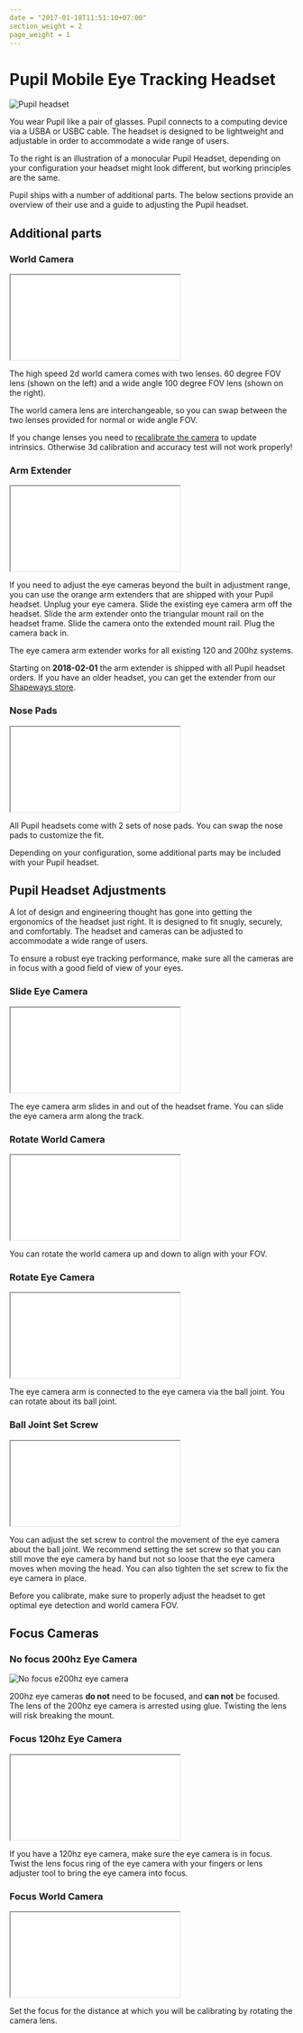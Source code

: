 ```yaml
---
date = "2017-01-18T11:51:10+07:00"
section_weight = 2
page_weight = 1
---
```


# Pupil Mobile Eye Tracking Headset

<img class="img-m" src="/images/pupil-hardware/pupil_w120_e200.webp" alt="Pupil headset" >

You wear Pupil like a pair of glasses. Pupil connects to a computing device via a USBA or USBC cable. The headset is designed to be lightweight and adjustable in order to accommodate a wide range of users.

To the right is an illustration of a monocular Pupil Headset, depending on your configuration your headset might look different, but working principles are the same.

Pupil ships with a number of additional parts. The below sections provide an overview of their use and a guide to adjusting the Pupil headset.

## Additional parts

### World Camera

<iframe src="/videos/headset-adjust/worldcam-lens.webm" ></iframe>

The high speed 2d world camera comes with two lenses. 60 degree FOV lens (shown on the left) and a wide angle 100 degree FOV lens (shown on the right).

The world camera lens are interchangeable, so you can swap between the two lenses provided for normal or wide angle FOV.

<aside class="warning">
  If you change lenses you need to <a href="#camera-intrinsics-estimation">recalibrate the camera</a> to update intrinsics. Otherwise 3d calibration and accuracy test will not work properly!
</aside>

### Arm Extender

<iframe src="/videos/headset-adjust/arm-extend.webm" ></iframe>

If you need to adjust the eye cameras beyond the built in adjustment range, you can use the orange arm extenders that are shipped with your Pupil headset. Unplug your eye camera. Slide the existing eye camera arm off the headset. Slide the arm extender onto the triangular mount rail on the headset frame. Slide the camera onto the extended mount rail. Plug the camera back in.

The eye camera arm extender works for all existing 120 and 200hz systems.

<aside class="notice">
  Starting on <strong>2018-02-01</strong> the arm extender is shipped with all Pupil headset orders. If you have an older headset, you can get the extender from our <a href="http://shpws.me/PL6w">Shapeways store</a>.
</aside>

### Nose Pads

<iframe src="/videos/headset-adjust/nosepad.webm" ></iframe>

All Pupil headsets come with 2 sets of nose pads. You can swap the nose pads to customize the fit.

<aside class="notice">
Depending on your configuration, some additional parts may be included with your Pupil headset.
</aside>

## Pupil Headset Adjustments

A lot of design and engineering thought has gone into getting the ergonomics of the headset just right. It is designed to fit snugly, securely, and comfortably. The headset and cameras can be adjusted to accommodate a wide range of users.

To ensure a robust eye tracking performance, make sure all the cameras are in focus with a good field of view of your eyes.

### Slide Eye Camera
<iframe src="/videos/headset-adjust/eyecam-slide.webm" ></iframe>

The eye camera arm slides in and out of the headset frame. You can slide the eye camera arm along the track.

### Rotate World Camera
<iframe src="/videos/headset-adjust/worldcam-rotate.webm" ></iframe>

You can rotate the world camera up and down to align with your FOV.

### Rotate Eye Camera
<iframe src="/videos/headset-adjust/eyecam-rotate.webm" ></iframe>

The eye camera arm is connected to the eye camera via the ball joint. You can rotate about its ball joint.

### Ball Joint Set Screw
<iframe src="/videos/headset-adjust/eyecam-screw.webm" ></iframe>

You can adjust the set screw to control the movement of the eye camera about the ball joint. We recommend setting the set screw so that you can still move the eye camera by hand but not so loose that the eye camera moves when moving the head. You can also tighten the set screw to fix the eye camera in place.

<aside class="notice">
  Before you calibrate, make sure to properly adjust the headset to get optimal eye detection and world camera FOV.
</aside>

## Focus Cameras
### No focus 200hz Eye Camera

<img src="/images/headset-adjust/nofocus-cam.webp" alt="No focus e200hz eye camera" >

200hz eye cameras <strong>do not</strong> need to be focused, and <strong>can not</strong> be focused. The lens of the 200hz eye camera is arrested using glue. Twisting the lens will risk breaking the mount.

### Focus 120hz Eye Camera

<iframe src="/videos/headset-adjust/eye-adjust.webm" ></iframe>

If you have a 120hz eye camera, make sure the eye camera is in focus. Twist the lens focus ring of the eye camera with your fingers or lens adjuster tool to bring the eye camera into focus.

### Focus World Camera

<iframe src="/videos/headset-adjust/worldcam-focus.webm" ></iframe>

Set the focus for the distance at which you will be calibrating by rotating the camera lens.

